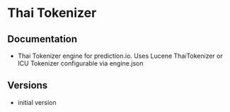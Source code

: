 # Thai Tokenizer

## Documentation

- Thai Tokenizer engine for prediction.io. Uses Lucene ThaiTokenizer or ICU Tokenizer configurable via engine.json

## Versions

- initial version

